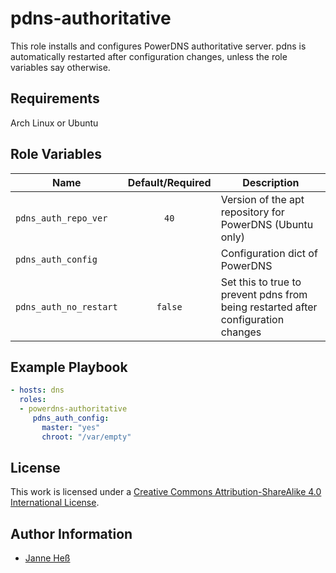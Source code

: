 # pdns-authoritative

This role installs and configures PowerDNS authoritative server.
pdns is automatically restarted after configuration changes, unless the role variables say otherwise.

## Requirements

Arch Linux or Ubuntu

## Role Variables

| Name                   | Default/Required | Description                                                                       |
|------------------------|:----------------:|-----------------------------------------------------------------------------------|
| `pdns_auth_repo_ver`   | `40`             | Version of the apt repository for PowerDNS (Ubuntu only)                          |
| `pdns_auth_config`     |                  | Configuration dict of PowerDNS                                                    |
| `pdns_auth_no_restart` | `false`          | Set this to true to prevent pdns from being restarted after configuration changes |

## Example Playbook

```yml
- hosts: dns
  roles:
  - powerdns-authoritative
     pdns_auth_config:
       master: "yes"
       chroot: "/var/empty"
```

## License

This work is licensed under a [Creative Commons Attribution-ShareAlike 4.0 International License](https://creativecommons.org/licenses/by-sa/4.0/).

## Author Information

- [Janne Heß](https://github.com/dasJ)
